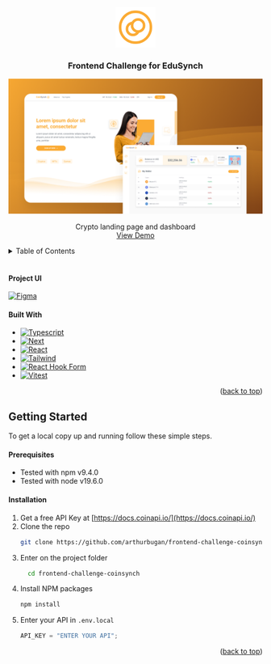 <a name="readme-top"></a>

<!-- PROJECT LOGO -->
<br />
<div align="center">
  <a href="https://github.com/arthurbugan/frontend-challenge-coinsynch">
    <img src="public/images/logo.png" alt="Logo" width="80" height="80">
  </a>

  <h3 align="center">Frontend Challenge for EduSynch</h3>

![Layout do coinsynch](./public/images/screenshot.png)

  <p align="center">
    Crypto landing page and dashboard
    <br />
    <a href="https://frontend-challenge-coinsynch.vercel.app/">View Demo</a>
  </p>
</div>

<!-- TABLE OF CONTENTS -->
<details>
  <summary>Table of Contents</summary>
  <ol>
    <li>
      <a href="#project-ui">Project UI</a>
      <ul>
        <li><a href="#built-with">Built With</a></li>
      </ul>
    </li>
    <li>
      <a href="#getting-started">Getting Started</a>
      <ul>
        <li><a href="#prerequisites">Prerequisites</a></li>
        <li><a href="#installation">Installation</a></li>
      </ul>
    </li>
  </ol>
</details>

<br />

#### Project UI

[![Figma][Figma-shield]][Figma-url]

#### Built With

- [![Typescript][Typescript-shield]][Typescript-url]
- [![Next][Next.js]][Next-url]
- [![React][React.js]][React-url]
- [![Tailwind][Tailwind]][Tailwind-url]
- [![React Hook Form][Hook-Form-shield]][Hook-Form-url]
- [![Vitest][Vitest-shield]][Vitest-url]

<p align="right">(<a href="#readme-top">back to top</a>)</p>

<!-- GETTING STARTED -->

## Getting Started

To get a local copy up and running follow these simple steps.

#### Prerequisites

- Tested with npm v9.4.0
- Tested with node v19.6.0

#### Installation

1. Get a free API Key at [https://docs.coinapi.io/](https://docs.coinapi.io/)
2. Clone the repo
   ```sh
   git clone https://github.com/arthurbugan/frontend-challenge-coinsynch.git
   ```
3. Enter on the project folder
   ```sh
     cd frontend-challenge-coinsynch
   ```
4. Install NPM packages
   ```sh
   npm install
   ```
5. Enter your API in `.env.local`
   ```js
   API_KEY = "ENTER YOUR API";
   ```

<p align="right">(<a href="#readme-top">back to top</a>)</p>

[product-screenshot]: public/images/screenshot.png
[Next.js]: https://img.shields.io/badge/next.js-000000?style=flat&logo=nextdotjs&logoColor=white
[Next-url]: https://nextjs.org/
[React.js]: https://img.shields.io/badge/React-20232A?style=flat&logo=react&logoColor=61DAFB
[React-url]: https://reactjs.org/
[Tailwind]: https://img.shields.io/badge/tailwindcss-%2338B2AC.svg?style=flat&logo=tailwind-css&logoColor=white
[Tailwind-url]: https://tailwindcss.com
[Hook-Form-shield]: https://img.shields.io/badge/React%20Hook%20Form-%23EC5990.svg?style=flat&logo=reacthookform&logoColor=white
[Hook-Form-url]: https://react-hook-form.com
[Figma-shield]: https://img.shields.io/badge/figma-%23F24E1E.svg?style=flat&logo=figma&logoColor=white
[Figma-url]: https://www.figma.com/file/B8scopEM014WR4Oh58UaDb/%5BEduSynch%5D--Front-End-Test
[Vitest-shield]: https://img.shields.io/static/v1?style=flat&message=Vitest&color=6E9F18&logo=Vitest&logoColor=FFFFFF&label=
[Vitest-url]: https://vitest.dev/
[Typescript-shield]: https://img.shields.io/static/v1?style=flat&message=TypeScript&color=3178C6&logo=TypeScript&logoColor=FFFFFF&label=
[Typescript-url]: https://www.typescriptlang.org/
